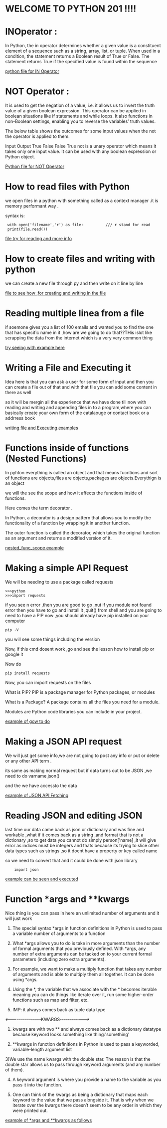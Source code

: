 # WELCOME TO PYTHON 201 !!!!

# INOperator :

In Python, the in operator determines whether a given value is a constituent element of a sequence such as a string, array, list, or tuple. When used in a condition, the statement returns a Boolean result of True or False. The statement returns True if the specified value is found within the sequence

[python file for IN Operator](INOperator.py)

# NOT Operator :

It is used to get the negation of a value, i.e. it allows us to invert the truth value of a given boolean expression. This operator can be applied in boolean situations like if statements and while loops. It also functions in non-Boolean settings, enabling you to reverse the variables’ truth values.

The below table shows the outcomes for some input values when the not the operator is applied to them.

Input	Output
True	False
False	True
not is a unary operator which means it takes only one input value. It can be used with any boolean expression or Python object.

[Python file for NOT Operator](NOTOperator.py)
# How to read files with Python 

we open files in a python with something called as a context manager .it is memory performant way .

syntax is:

     with open('filename','r') as file:          /// r stand for read 
     print(file.read())

[file try for reading and more info](reading_files.py)

# How to create files and writing with python 

we can create a new file through py and then write on it line by line 

[file to see how ,for creating and writing in the file](writing_files.py)

# Reading multiple linea from a file 

if soemone gives you a list of 100 emails and wanted you to find the one that has specific name in it ,how are we going to do that??THis islot like scrapping the data from the internet which is a very very common thing 

[try seeing with example here](reading_multiple_lines.py)

# Writing a File and Executing it 

Idea here is that you can ask a user for some form of input and then you can create a file out of that and with that file you can add some content in there as well

so it will be mergin all the experience that we have done till now with reading and writing and appending files in to a program,where you can basically create your own form of the catalaouge or contact book or a addrress book 

[writing file and Executing examples](executable_user_files.py)

#   Functions inside of functions (Nested Functions)

In pyhton everything is called an object and that means fucntions and sort of functions are objects,files are objects,packages are objects.Everythign is an object 

we will the see the scope and how it affects the functions inside of functions.

Here comes the term decorator .

In Python, a decorator is a design pattern that allows you to modify the functionality of a function by wrapping it in another function.

The outer function is called the decorator, which takes the original function as an argument and returns a modified version of it.

[nested_func_scope example](nested_func_scope.py)

# Making a simple API Request 

We will be needing to use a package called requests

    >>>python
    >>>import requests

if you see n error ,then you are good to go ,nut if you module not found error then you have to go and install it ,quit() from shell and you are going to need to have a PIP now ,you should already have pip installed on your computer

    pip -V 
you will see some things including the version 

Now, if this cmd dosent work ,go and see the lesson how to install pip or google it 

Now do 

    pip install requests

Now, you can import requests on the files 

What is PIP?
PIP is a package manager for Python packages, or modules

What is a Package?
A package contains all the files you need for a module.

Modules are Python code libraries you can include in your project.

[example of gow to do](simple_api_requests.py)

# Making a JSON API request 

We will just get some info,we are not going to post any info or put or delete or any other API term .

its same as making normal request but if data turns out to be JSON ,we need to do varname.json()

and the we have accessto the data 

[example of JSON API Fetching](making_json_ap_requests.py)

# Reading JSON and editing JSON 

last time our data came back as json or dictionary  and was fine and workable ,what if it comes back as a string ,and format that is not a dictionary ,so to get data you cannot do simply person['name] ,it will give error as indices must be integers and thats because its trying to slice other data types such as strings ,so it doent have a property or key called name 

so we need to convert that and it could be done with json library 

        import json

[example can be seen and executed](reading_json.py)

# Function *args and **kwargs

Nice thing is you can pass in here an unlimited number of arguments and it will just work 

1) The special syntax *args in function definitions in Python is used to pass a variable number of arguments to a function

2) What *args allows you to do is take in more arguments than the number of formal arguments that you previously defined. With *args, any number of extra arguments can be tacked on to your current formal parameters (including zero extra arguments).

3) For example, we want to make a multiply function that takes any number of arguments and is able to multiply them all together. It can be done using *args.

4) Using the *, the variable that we associate with the * becomes iterable meaning you can do things like iterate over it, run some higher-order functions such as map and filter, etc.

5) IMP: it always comes back as tuple data type 

<---------------KWARGS------------>

1) kwargs are with two ** and always comes back as a dictionary datatype because keyword looks something like thing:'something'

2)  **kwargs in function definitions in Python is used to pass a keyworded, variable-length argument list

3)We use the name kwargs with the double star. The reason is that the double star allows us to pass through keyword arguments (and any number of them).

4) A keyword argument is where you provide a name to the variable as you pass it into the function.

5) One can think of the kwargs as being a dictionary that maps each keyword to the value that we pass alongside it. That is why when we iterate over the kwargs there doesn’t seem to be any order in which they were printed out.

[example of *args and **kwargs as follows](func_args_kwargs.py)







